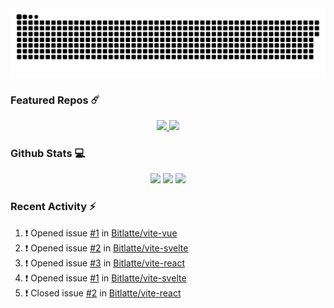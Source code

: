 <div align='center'>
  <img src='https://raw.githubusercontent.com/Bitlatte/Bitlatte/output/github-snake.svg' />
</div>

### Featured Repos :comet:
<div align='center'>
  <a href='https://github.com/Bitlatte/vite-react'>
    <img width='49.5%' src='https://github-readme-stats.vercel.app/api/pin/?username=Bitlatte&repo=vite-react' />
  </a>
  <a href='https://github.com/Bitlatte/vite-svelte'>
    <img width='49.5%' src='https://github-readme-stats.vercel.app/api/pin/?username=Bitlatte&repo=vite-svelte' />
  </a>
</div>

### Github Stats :computer:
<div align='center'>
  <img width='49.5%' src='https://github-readme-stats.vercel.app/api?username=Bitlatte&show_icons=true&hide_border=true' />
  <img width='49.5%' src='https://github-readme-streak-stats.herokuapp.com/?user=Bitlatte&hide_border=true' />
  <img width='99%'  src='https://activity-graph.herokuapp.com/graph?username=Bitlatte&theme=minimal&hide_border=true' />
</div>

### Recent Activity :zap:
<!--START_SECTION:activity-->
1. ❗️ Opened issue [#1](https://github.com/Bitlatte/vite-vue/issues/1) in [Bitlatte/vite-vue](https://github.com/Bitlatte/vite-vue)
2. ❗️ Opened issue [#2](https://github.com/Bitlatte/vite-svelte/issues/2) in [Bitlatte/vite-svelte](https://github.com/Bitlatte/vite-svelte)
3. ❗️ Opened issue [#3](https://github.com/Bitlatte/vite-react/issues/3) in [Bitlatte/vite-react](https://github.com/Bitlatte/vite-react)
4. ❗️ Opened issue [#1](https://github.com/Bitlatte/vite-svelte/issues/1) in [Bitlatte/vite-svelte](https://github.com/Bitlatte/vite-svelte)
5. ❗️ Closed issue [#2](https://github.com/Bitlatte/vite-react/issues/2) in [Bitlatte/vite-react](https://github.com/Bitlatte/vite-react)
<!--END_SECTION:activity-->
